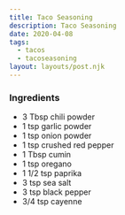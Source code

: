 ```yaml
---
title: Taco Seasoning
description: Taco Seasoning
date: 2020-04-08
tags:
  - tacos
  - tacoseasoning
layout: layouts/post.njk
---
```


### Ingredients

- 3 Tbsp chili powder
- 1 tsp garlic powder
- 1 tsp onion powder
- 1 tsp crushed red pepper
- 1 Tbsp cumin
- 1 tsp oregano
- 1 1/2 tsp paprika
- 3 tsp sea salt
- 3 tsp black pepper
- 3/4 tsp cayenne
